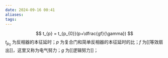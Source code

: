 ```yaml
---
date: 2024-09-16 00:41
aliases: 
tags: 
---
```

$$
t_{p} = t_{p_{0}}(p+\dfrac{gf}{\gamma})
$$
$t_{p_{0}}$ 为反相器的本征延时；$p$ 为复合门和简单反相器的本征延时的比；$f$ 为[[等效扇出]]，这里又称为电气努力；$g$ 为[[逻辑努力]]；